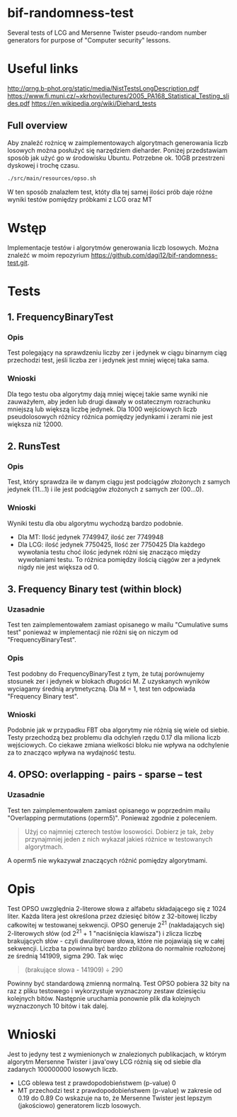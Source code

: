 # bif-randomness-test
Several tests of LCG and Mersenne Twister pseudo-random number generators for purpose of "Computer security" lessons.

# Useful links

http://qrng.b-phot.org/static/media/NistTestsLongDescription.pdf
https://www.fi.muni.cz/~xkrhovj/lectures/2005_PA168_Statistical_Testing_slides.pdf
https://en.wikipedia.org/wiki/Diehard_tests

## Full overview
Aby znaleźć rożnicę w zaimplementowaych algorytmach generowania liczb losowych można posłużyć się narzędziem dieharder. Poniżej przedstawiam sposób jak użyć go w środowisku Ubuntu. Potrzebne ok. 10GB przestrzeni dyskowej i trochę czasu.
```bash
./src/main/resources/opso.sh
```
W ten sposób znalazłem test, któty dla tej samej ilości prób daje różne wyniki testów pomiędzy próbkami z LCG oraz MT

# Wstęp
Implementacje testów i algorytmów generowania liczb losowych. Można znaleźć w moim repozyrium https://github.com/dagi12/bif-randomness-test.git.

# Tests
## 1. FrequencyBinaryTest
### Opis 
Test polegający na sprawdzeniu liczby zer i jedynek w ciągu binarnym ciąg przechodzi test, jeśli liczba zer i jedynek jest mniej więcej taka sama.
 
### Wnioski
 Dla tego testu oba algorytmy dają mniej więcej takie same wyniki nie zauważyłem, aby jeden lub drugi dawały w ostatecznym rozrachunku mniejszą lub większą liczbę jedynek. Dla 1000 wejściowych liczb pseudolosowych różnicy różnica pomiędzy jedynkami i zerami nie jest większa niż 12000.

## 2.  RunsTest
### Opis 
Test, który sprawdza ile w danym ciągu jest podciągów złożonych z samych jedynek (11...1) i ile jest podciągów złożonych z samych zer (00...0). 

### Wnioski 
Wyniki testu dla obu algorytmu wychodzą bardzo podobnie.
- Dla MT: Ilość jedynek 7749947, ilość zer 7749948
- Dla LCG: ilość jedynek 7750425, Ilość zer 7750425
Dla każdego wywołania testu choć ilośc jedynek różni się znacząco między wywołaniami testu. To różnica pomiędzy ilością ciągów zer a jedynek nigdy nie jest większa od 0.

## 3. Frequency Binary test (within block)
### Uzasadnie
Test ten zaimplementowałem zamiast opisanego w mailu "Cumulative sums test" ponieważ w implementacji nie różni się on niczym od "FrequencyBinaryTest".

### Opis 
Test podobny do FrequencyBinaryTest z tym, że tutaj porównujemy stosunek zer i jedynek w blokach długości M. Z uzyskanych wyników wyciagamy średnią arytmetyczną. Dla M = 1, test ten odpowiada "Frequency Binary test".

### Wnioski
Podobnie jak w przypadku FBT oba algorytmy nie różnią się wiele od siebie. Testy przechodzą bez problemu dla odchyleń rzędu 0.17 dla miliona liczb wejściowych. Co ciekawe zmiana wielkości bloku nie wpływa na odchylenie za to znacząco wpływa na wydajność testu.

## 4. OPSO: overlapping - pairs - sparse – test
### Uzasadnie
Test ten zaimplementowałem zamiast opisanego w poprzednim mailu "Overlapping permutations (operm5)". Ponieważ zgodnie z poleceniem.
 > Użyj co najmniej czterech testów losowości. Dobierz je tak, żeby przynajmniej jeden z nich wykazał jakieś różnice w testowanych algorytmach.

A operm5 nie wykazywał znaczących różnić pomiędzy algorytmami.


# Opis
 Test OPSO uwzględnia 2-literowe słowa z alfabetu składającego się z 1024 liter. Każda litera jest określona przez dziesięć bitów z 32-bitowej liczby całkowitej w testowanej sekwencji. OPSO generuje 2<sup>21</sup> (nakładających się) 2-literowych słów (od 2<sup>21</sup> + 1 "naciśnięcia klawisza") i zlicza liczbę brakujących słów - czyli dwuliterowe słowa, które nie pojawiają się w całej sekwencji. Liczba ta powinna być bardzo zbliżona do normalnie rozłożonej ze średnią 141909, sigma 290. Tak więc 
 > (brakujące słowa - 141909) ÷ 290 
 
 Powinny być standardową zmienną normalną. Test OPSO pobiera 32 bity na raz z pliku testowego i wykorzystuje wyznaczony zestaw dziesięciu kolejnych bitów. Następnie uruchamia ponownie plik dla kolejnych wyznaczonych 10 bitów i tak dalej. 

# Wnioski
Jest to jedyny test z wymienionych w znalezionych publikacjach, w którym algorytm Mersenne Twister i java'owy LCG różnią się od siebie dla zadanych 100000000 losowych liczb.
- LCG oblewa test z prawdopodobieństwem (p-value) 0
- MT przechodzi test z prawdopodobieństwem (p-value) w zakresie od 0.19 do 0.89
Co wskazuje na to, że Mersenne Twister jest lepszym (jakościowo) generatorem liczb losowych.
